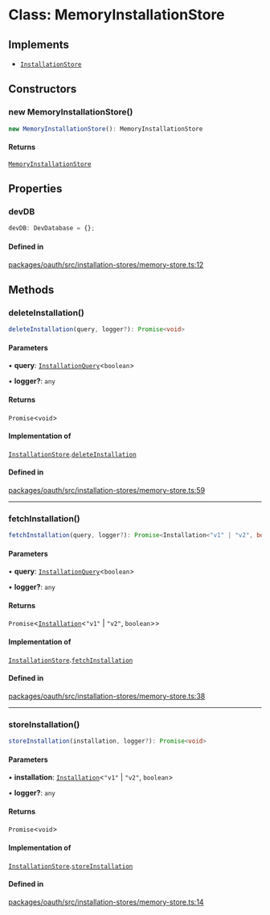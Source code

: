 # Class: MemoryInstallationStore

## Implements

- [`InstallationStore`](Interface.InstallationStore.md)

## Constructors

### new MemoryInstallationStore()

```ts
new MemoryInstallationStore(): MemoryInstallationStore
```

#### Returns

[`MemoryInstallationStore`](Class.MemoryInstallationStore.md)

## Properties

### devDB

```ts
devDB: DevDatabase = {};
```

#### Defined in

[packages/oauth/src/installation-stores/memory-store.ts:12](https://github.com/slackapi/node-slack-sdk/blob/main/packages/oauth/src/installation-stores/memory-store.ts#L12)

## Methods

### deleteInstallation()

```ts
deleteInstallation(query, logger?): Promise<void>
```

#### Parameters

• **query**: [`InstallationQuery`](Interface.InstallationQuery.md)\<`boolean`\>

• **logger?**: `any`

#### Returns

`Promise`\<`void`\>

#### Implementation of

[`InstallationStore`](Interface.InstallationStore.md).[`deleteInstallation`](Interface.InstallationStore.md#deleteinstallation)

#### Defined in

[packages/oauth/src/installation-stores/memory-store.ts:59](https://github.com/slackapi/node-slack-sdk/blob/main/packages/oauth/src/installation-stores/memory-store.ts#L59)

***

### fetchInstallation()

```ts
fetchInstallation(query, logger?): Promise<Installation<"v1" | "v2", boolean>>
```

#### Parameters

• **query**: [`InstallationQuery`](Interface.InstallationQuery.md)\<`boolean`\>

• **logger?**: `any`

#### Returns

`Promise`\<[`Installation`](Interface.Installation.md)\<`"v1"` \| `"v2"`, `boolean`\>\>

#### Implementation of

[`InstallationStore`](Interface.InstallationStore.md).[`fetchInstallation`](Interface.InstallationStore.md#fetchinstallation)

#### Defined in

[packages/oauth/src/installation-stores/memory-store.ts:38](https://github.com/slackapi/node-slack-sdk/blob/main/packages/oauth/src/installation-stores/memory-store.ts#L38)

***

### storeInstallation()

```ts
storeInstallation(installation, logger?): Promise<void>
```

#### Parameters

• **installation**: [`Installation`](Interface.Installation.md)\<`"v1"` \| `"v2"`, `boolean`\>

• **logger?**: `any`

#### Returns

`Promise`\<`void`\>

#### Implementation of

[`InstallationStore`](Interface.InstallationStore.md).[`storeInstallation`](Interface.InstallationStore.md#storeinstallation)

#### Defined in

[packages/oauth/src/installation-stores/memory-store.ts:14](https://github.com/slackapi/node-slack-sdk/blob/main/packages/oauth/src/installation-stores/memory-store.ts#L14)
